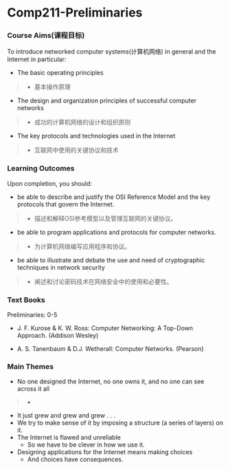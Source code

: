# Comp211-Preliminaries

### Course Aims(课程目标)
To introduce networked computer systems(计算机网络) in general 
and the Internet in particular:

- The basic operating principles
> - 基本操作原理
- The design and organization principles of successful computer networks
> - 成功的计算机网络的设计和组织原则
- The key protocols and technologies used in the Internet
> - 互联网中使用的关键协议和技术

### Learning Outcomes
Upon completion, you should:

- be able to describe and justify the OSI Reference 
Model and the key protocols that govern the 
Internet.
> - 描述和解释OSI参考模型以及管理互联网的关键协议。
- be able to program applications and protocols for 
computer networks.
> - 为计算机网络编写应用程序和协议。
- be able to illustrate and debate the use and need of 
cryptographic techniques in network security
> - 阐述和讨论密码技术在网络安全中的使用和必要性。

### Text Books
Preliminaries: 0-5
- J. F. Kurose & K. W. Ross: 
Computer Networking: 
A Top-Down Approach. 
(Addison Wesley)

- A. S. Tanenbaum & D.J. 
Wetherall: 
Computer Networks. 
(Pearson)

### Main Themes
- No one designed the Internet, no one owns it, and no 
one can see across it all
> - 
   - It just grew and grew and grew . . . 
   - We try to make sense of it by imposing a structure 
(a series of layers) on it.
- The Internet is flawed and unreliable
   - So we have to be clever in how we use it.
- Designing applications for the Internet means making 
choices
   - And choices have consequences.